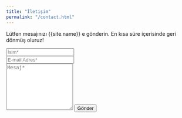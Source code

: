 ```yaml
---
title: "İletişim"
permalink: "/contact.html"
---
```


<form action="https://formspree.io/{{site.email}}" method="POST">    
<p class="mb-4">Lütfen mesajınızı {{site.name}} e gönderin. En kısa süre içerisinde geri dönmüş oluruz!</p>
<div class="form-group row">
<div class="col-md-6">
<input class="form-control" type="text" name="name" placeholder="İsim*" required>
</div>
<div class="col-md-6">
<input class="form-control" type="email" name="_replyto" placeholder="E-mail Adres*" required>
</div>
</div>
<textarea rows="8" class="form-control mb-3" name="message" placeholder="Mesaj*" required></textarea>    
<input class="btn btn-success" type="submit" value="Gönder">
</form>
